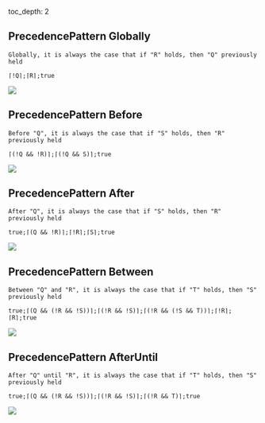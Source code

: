 toc_depth: 2

## PrecedencePattern Globally
```
Globally, it is always the case that if "R" holds, then "Q" previously held
```
```
⌈!Q⌉;⌈R⌉;true
```
![](/img/patterns/PrecedencePattern_Globally.svg)

## PrecedencePattern Before
```
Before "Q", it is always the case that if "S" holds, then "R" previously held
```
```
⌈(!Q && !R)⌉;⌈(!Q && S)⌉;true
```
![](/img/patterns/PrecedencePattern_Before.svg)

## PrecedencePattern After
```
After "Q", it is always the case that if "S" holds, then "R" previously held
```
```
true;⌈(Q && !R)⌉;⌈!R⌉;⌈S⌉;true
```
![](/img/patterns/PrecedencePattern_After.svg)

## PrecedencePattern Between
```
Between "Q" and "R", it is always the case that if "T" holds, then "S" previously held
```
```
true;⌈(Q && (!R && !S))⌉;⌈(!R && !S)⌉;⌈(!R && (!S && T))⌉;⌈!R⌉;⌈R⌉;true
```
![](/img/patterns/PrecedencePattern_Between.svg)

## PrecedencePattern AfterUntil
```
After "Q" until "R", it is always the case that if "T" holds, then "S" previously held
```
```
true;⌈(Q && (!R && !S))⌉;⌈(!R && !S)⌉;⌈(!R && T)⌉;true
```
![](/img/patterns/PrecedencePattern_AfterUntil.svg)

